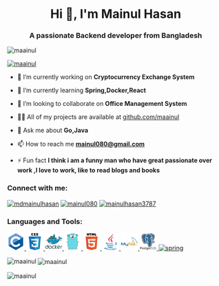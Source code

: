 <h1 align="center">Hi 👋, I'm Mainul Hasan</h1>
<h3 align="center">A passionate Backend developer from Bangladesh</h3>

<p align="left"> <img src="https://komarev.com/ghpvc/?username=maainul&label=Profile%20views&color=0e75b6&style=flat" alt="maainul" /> </p>

<p align="left"> <a href="https://github.com/ryo-ma/github-profile-trophy"><img src="https://github-profile-trophy.vercel.app/?username=maainul" alt="maainul" /></a> </p>

- 🔭 I’m currently working on **Cryptocurrency Exchange System**

- 🌱 I’m currently learning **Spring,Docker,React**

- 👯 I’m looking to collaborate on **Office Management System**

- 👨‍💻 All of my projects are available at [github.com/maainul](github.com/maainul)

- 💬 Ask me about **Go,Java**

- 📫 How to reach me **mainul080@gmail.com**

- ⚡ Fun fact **I think i am a funny man who have great passionate over work ,I love to work, like to read blogs and books**

<h3 align="left">Connect with me:</h3>
<p align="left">
<a href="https://linkedin.com/in/mdmainulhasan" target="blank"><img align="center" src="https://raw.githubusercontent.com/rahuldkjain/github-profile-readme-generator/master/src/images/icons/Social/linked-in-alt.svg" alt="mdmainulhasan" height="30" width="40" /></a>
<a href="https://fb.com/mainul080" target="blank"><img align="center" src="https://raw.githubusercontent.com/rahuldkjain/github-profile-readme-generator/master/src/images/icons/Social/facebook.svg" alt="mainul080" height="30" width="40" /></a>
<a href="https://www.leetcode.com/mainulhasan3787" target="blank"><img align="center" src="https://raw.githubusercontent.com/rahuldkjain/github-profile-readme-generator/master/src/images/icons/Social/leet-code.svg" alt="mainulhasan3787" height="30" width="40" /></a>
</p>

<h3 align="left">Languages and Tools:</h3>
<p align="left"> <a href="https://www.cprogramming.com/" target="_blank" rel="noreferrer"> <img src="https://raw.githubusercontent.com/devicons/devicon/master/icons/c/c-original.svg" alt="c" width="40" height="40"/> </a> <a href="https://www.w3schools.com/css/" target="_blank" rel="noreferrer"> <img src="https://raw.githubusercontent.com/devicons/devicon/master/icons/css3/css3-original-wordmark.svg" alt="css3" width="40" height="40"/> </a> <a href="https://www.docker.com/" target="_blank" rel="noreferrer"> <img src="https://raw.githubusercontent.com/devicons/devicon/master/icons/docker/docker-original-wordmark.svg" alt="docker" width="40" height="40"/> </a> <a href="https://golang.org" target="_blank" rel="noreferrer"> <img src="https://raw.githubusercontent.com/devicons/devicon/master/icons/go/go-original.svg" alt="go" width="40" height="40"/> </a> <a href="https://www.w3.org/html/" target="_blank" rel="noreferrer"> <img src="https://raw.githubusercontent.com/devicons/devicon/master/icons/html5/html5-original-wordmark.svg" alt="html5" width="40" height="40"/> </a> <a href="https://www.java.com" target="_blank" rel="noreferrer"> <img src="https://raw.githubusercontent.com/devicons/devicon/master/icons/java/java-original.svg" alt="java" width="40" height="40"/> </a> <a href="https://www.mysql.com/" target="_blank" rel="noreferrer"> <img src="https://raw.githubusercontent.com/devicons/devicon/master/icons/mysql/mysql-original-wordmark.svg" alt="mysql" width="40" height="40"/> </a> <a href="https://www.postgresql.org" target="_blank" rel="noreferrer"> <img src="https://raw.githubusercontent.com/devicons/devicon/master/icons/postgresql/postgresql-original-wordmark.svg" alt="postgresql" width="40" height="40"/> </a> <a href="https://spring.io/" target="_blank" rel="noreferrer"> <img src="https://www.vectorlogo.zone/logos/springio/springio-icon.svg" alt="spring" width="40" height="40"/> </a> </p>

<p><img align="left" src="https://github-readme-stats.vercel.app/api/top-langs?username=maainul&show_icons=true&locale=en&layout=compact" alt="maainul" /></p>

<p>&nbsp;<img align="center" src="https://github-readme-stats.vercel.app/api?username=maainul&show_icons=true&locale=en" alt="maainul" /></p>

<p><img align="center" src="https://github-readme-streak-stats.herokuapp.com/?user=maainul&" alt="maainul" /></p>

